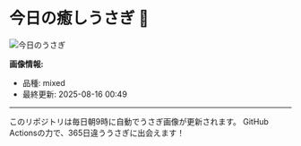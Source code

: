 # 今日の癒しうさぎ 🐰

![今日のうさぎ](https://firebasestorage.googleapis.com/v0/b/rabbitdb-9370d.appspot.com/o/rabbits%2Fab251390?alt=media&token=fce7328b-d708-4599-8084-121db3c2f04f)

**画像情報:**
- 品種: mixed
- 最終更新: 2025-08-16 00:49

---

このリポジトリは毎日朝9時に自動でうさぎ画像が更新されます。
GitHub Actionsの力で、365日違ううさぎに出会えます！
